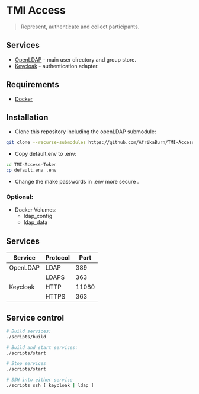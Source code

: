 # TMI Access

> Represent, authenticate and collect participants.


## Services

* [OpenLDAP](openldap.org) - main user directory and group store.
* [Keycloak](https://www.keycloak.org/) - authentication adapter.


## Requirements

* [Docker](https://docker.io)


## Installation

* Clone this repository including the openLDAP submodule:
```bash
git clone --recurse-submodules https://github.com/AfrikaBurn/TMI-Access-Token.git
```
* Copy default.env to .env:
```bash
cd TMI-Access-Token
cp default.env .env
```
* Change the make passwords in .env more secure .


### Optional:

* Docker Volumes:
    * ldap_config
    * ldap_data


## Services

| Service | Protocol | Port |
| --- | --- | --- |
| OpenLDAP | LDAP | 389 |
| | LDAPS | 363 |
| Keycloak | HTTP | 11080 |
| | HTTPS | 363 |


## Service control

```bash
# Build services:
./scripts/build

# Build and start services:
./scripts/start

# Stop services
./scripts/start

# SSH into either service
./scripts ssh [ keycloak | ldap ]
```